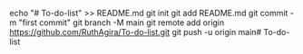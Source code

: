 echo "# To-do-list" >> README.md
git init
git add README.md
git commit -m "first commit"
git branch -M main
git remote add origin https://github.com/RuthAgira/To-do-list.git
git push -u origin main#   T o - d o - l i s t  
 